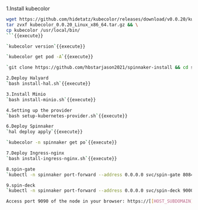 1.Install kubecolor  
```bash
wget https://github.com/hidetatz/kubecolor/releases/download/v0.0.20/kubecolor_0.0.20_Linux_x86_64.tar.gz && \
tar zvxf kubecolor_0.0.20_Linux_x86_64.tar.gz && \
cp kubecolor /usr/local/bin/
```{{execute}}    

`kubecolor version`{{execute}}  

`kubecolor get pod -A`{{execute}}   

`git clone https://github.com/hbstarjason2021/spinnaker-install && cd spinnaker-install`{{execute}}   

2.Deploy Halyard     
`bash install-hal.sh`{{execute}}

3.Install Minio     
`bash install-minio.sh`{{execute}}

4.Setting up the provider   
`bash setup-kubernetes-provider.sh`{{execute}}

6.Deploy Spinnaker    
`hal deploy apply`{{execute}}  

`kubecolor -n spinnaker get po`{{execute}}  

7.Deploy Ingress-nginx     
`bash install-ingress-nginx.sh`{{execute}}     

8.spin-gate      
`kubectl -n spinnaker port-forward --address 0.0.0.0 svc/spin-gate 8084:8084`{{execute}}    

9.spin-deck    
`kubectl -n spinnaker port-forward --address 0.0.0.0 svc/spin-deck 9000:9000`{{execute}}    

Access port 9090 of the node in your browser: https://[[HOST_SUBDOMAIN]]-9000-[[KATACODA_HOST]].environments.katacoda.com/
